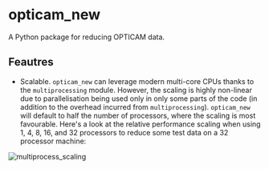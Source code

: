 # opticam_new
A Python package for reducing OPTICAM data.

## Feautres
- Scalable. `opticam_new` can leverage modern multi-core CPUs thanks to the `multiprocessing` module. However, the scaling is highly non-linear due to parallelisation being used only in only some parts of the code (in addition to the overhead incurred from `multiprocessing`). `opticam_new` will default to half the number of processors, where the scaling is most favourable. Here's a look at the relative performance scaling when using 1, 4, 8, 16, and 32 processors to reduce some test data on a 32 processor machine:

![multiprocess_scaling](https://github.com/zairving/opticam_new/assets/121759971/6d0b259d-5ed1-4120-b89f-0c8f8c347007)
